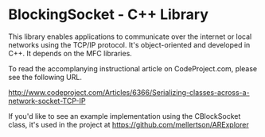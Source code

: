 
#       BlockingSocket - C++ Library



This library enables applications to communicate over the internet 
or local networks using the TCP/IP protocol.  It's object-oriented and 
developed in C++.  It depends on the MFC libraries.

To read the accomplanying instructional article on CodeProject.com,
please see the following URL.

http://www.codeproject.com/Articles/6366/Serializing-classes-across-a-network-socket-TCP-IP


If you'd like to see an example implementation using the CBlockSocket class, it's used in the project at https://github.com/mellertson/ARExplorer

